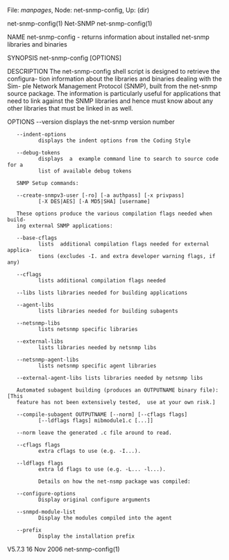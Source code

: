File: *manpages*,  Node: net-snmp-config,  Up: (dir)

net-snmp-config(1)                 Net-SNMP                 net-snmp-config(1)



NAME
       net-snmp-config   -   returns   information  about  installed  net-snmp
       libraries and binaries

SYNOPSIS
       net-snmp-config [OPTIONS]

DESCRIPTION
       The net-snmp-config shell script is designed to retrieve the configura-
       tion information about the libraries and binaries dealing with the Sim-
       ple Network Management Protocol (SNMP), built from the net-snmp  source
       package.  The  information is particularly useful for applications that
       need to link against the SNMP libraries and hence must know  about  any
       other libraries that must be linked in as well.


OPTIONS
       --version
              displays the net-snmp version number

       --indent-options
              displays the indent options from the Coding Style

       --debug-tokens
              displays  a  example command line to search to source code for a
              list of available debug tokens

       SNMP Setup commands:

       --create-snmpv3-user [-ro] [-a authpass] [-x privpass]
              [-X DES|AES] [-A MD5|SHA] [username]

       These options produce the various compilation flags needed when  build-
       ing external SNMP applications:

       --base-cflags
              lists  additional compilation flags needed for external applica-
              tions (excludes -I. and extra developer warning flags, if any)

       --cflags
              lists additional compilation flags needed

       --libs lists libraries needed for building applications

       --agent-libs
              lists libraries needed for building subagents

       --netsnmp-libs
              lists netsnmp specific libraries

       --external-libs
              lists libraries needed by netsnmp libs

       --netsnmp-agent-libs
              lists netsnmp specific agent libraries

       --external-agent-libs lists libraries needed by netsnmp libs

       Automated subagent building (produces an OUTPUTNAME binary file): [This
       feature has not been extensively tested,  use at your own risk.]

       --compile-subagent OUTPUTNAME [--norm] [--cflags flags]
              [--ldflags flags] mibmodule1.c [...]]

       --norm leave the generated .c file around to read.

       --cflags flags
              extra cflags to use (e.g. -I...).

       --ldflags flags
              extra ld flags to use (e.g. -L... -l...).

              Details on how the net-nsmp package was compiled:

       --configure-options
              Display original configure arguments

       --snmpd-module-list
              Display the modules compiled into the agent

       --prefix
              Display the installation prefix



V5.7.3                            16 Nov 2006               net-snmp-config(1)
